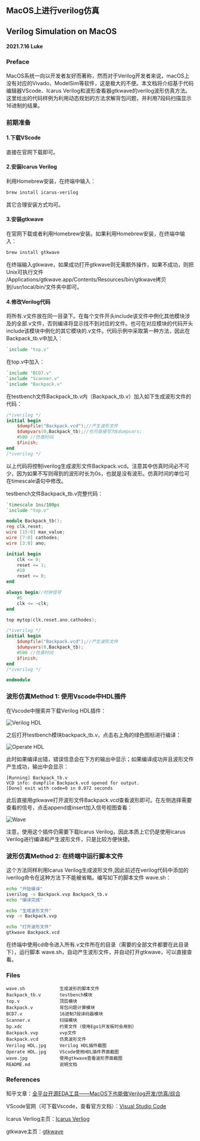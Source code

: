 ## MacOS上进行verilog仿真
## Verilog Simulation on MacOS
#### 2021.7.16 Luke 
### Preface
MacOS系统一向以开发者友好而著称，然而对于Verilog开发者来说，macOS上没有对应的Vivado、ModelSim等软件，这是极大的不便。本文档将介绍基于代码编辑器VScode、Icarus Verilog和波形查看器gtkwave的verilog波形仿真方法。这里给出的代码样例为利用动态规划的方法求解背包问题，并利用7段码扫描显示16进制的结果。

### 前期准备
#### 1.下载VScode

直接在官网下载即可。

#### 2.安装Icarus Verilog

利用Homebrew安装，在终端中输入：
```zsh
brew install icarus-verilog
```
其它合理安装方式均可。

#### 3.安装gtkwave

在官网下载或者利用Homebrew安装。如果利用Homebrew安装，在终端中输入：
```zsh
brew install gtkwave
```
在终端输入gtkwave，如果成功打开gtkwave则无需额外操作，如果不成功，则把Unix可执行文件 /Applications/gtkwave.app/Contents/Resources/bin/gtkwave拷贝到/usr/local/bin/文件夹中即可。

#### 4.修改Verilog代码

将所有.v文件放在同一目录下。在每个文件开头include该文件中例化其他模块涉及的全部.v文件，否则编译将显示找不到对应的文件。也可在对应模块的代码开头include该模块中例化的其它模块的.v文件。代码示例中采取第一种方法，因此在Backpack_tb.v中加入：
```verilog
`include "top.v"
```
在top.v中加入：
```verilog
`include "BCD7.v"
`include "Scanner.v"
`include "Backpack.v"
```

在testbench文件Backpack_tb.v内（Backpack_tb.v）加入如下生成波形文件的代码：
```verilog
/*iverilog */
initial begin
	$dumpfile("Backpack.vcd");//产生波形文件
	$dumpvars(0,Backpack_tb);//也可直接写为$dumpvars;
    #500 //仿真时间
	$finish;
end
/*iverilog */
```
以上代码将控制iverilog生成波形文件Backpack.vcd。注意其中仿真时间必不可少，因为如果不写则得到的波形时长为0s，也就是没有波形。仿真时间的单位可在timescale语句中修改。

testbench文件Backpack_tb.v完整代码：
```verilog
`timescale 1ns/100ps
`include "top.v"

module Backpack_tb();
reg clk,reset;
wire [15:0] max_value;
wire [7:0] cathodes;
wire [3:0] ano;

initial begin
    clk <= 0;
    reset <= 1;
    #10
    reset <= 0;
end

always begin//时钟信号
    #5 
    clk <= ~clk; 
end

top mytop(clk,reset,ano,cathodes);

/*iverilog */
initial begin
	$dumpfile("Backpack.vcd");//产生波形文件
	$dumpvars(0,Backpack_tb);
    #500 //仿真时间
	$finish;
end
/*iverilog */

endmodule
```

### 波形仿真Method 1: 使用Vscode中HDL插件

在Vscode中搜索并下载Verilog HDL插件：

![Verilog HDL](https://github.com/Lukeli0425/Verilog-Simulation-on-MacOS/raw/main/Verilog%20HDL.jpg)

之后打开testbench模块backpack_tb.v，点击右上角的绿色图标进行编译：

![Operate HDL](https://github.com/Lukeli0425/Verilog-Simulation-on-MacOS/raw/main/Operate%20HDL.jpg)

此时如果编译出错，错误信息会在下方的输出中显示；如果编译成功并且波形文件产生成功，输出中会显示：

```shell
[Running] Backpack_tb.v
VCD info: dumpfile Backpack.vcd opened for output.
[Done] exit with code=0 in 0.072 seconds
```
此后直接用gtkwave打开波形文件Backpack.vcd查看波形即可。在左侧选择需要查看的信号，点击append或insert加入信号视图查看：

![Wave](https://github.com/Lukeli0425/Verilog-Simulation-on-MacOS/raw/main/wave.jpg)

注意，使用这个插件仍需要下载Icarus Verilog，因此本质上它仍是使用Icarus Verilog进行编译和产生波形文件，只是比较方便快捷。

### 波形仿真Method 2: 在终端中运行脚本文件
这个方法同样利用Icarus Verilog生成波形文件,因此前述在verilog代码中添加的iverilog命令在这种方法下不能被省略。编写如下的脚本文件 wave.sh：
```zsh
echo "开始编译"
iverilog -o Backpack.vvp Backpack_tb.v 
echo "编译完成"

echo "生成波形文件"
vvp -n Backpack.vvp

echo "打开波形文件"
gtkwave Backpack.vcd 
```
在终端中使用cd命令进入所有.v文件所在的目录（需要的全部文件都要在此目录下），运行脚本 wave.sh，自动产生波形文件，并自动打开gtkwave，可以直接查看。

### Files

    wave.sh             生成波形的脚本文件
    Backpack_tb.v       testbench模块
    top.v               顶层模块
    Backpack.v          背包问题计算模块
    BCD7.v              16进制7段译码器模块
    Scanner.v           扫描模块
    bp.xdc              约束文件（使用Ego1开发板时会用到）
    Backpack.vvp        vvp文件
    Backpack.vcd        仿真波形文件
    Verilog HDL.jpg     Verilog HDL插件截图
    Operate HDL.jpg     VScode使用HDL插件界面截图
    wave.jpg            使用gtkwave查看波形界面截图
    README.md           说明文档

### References
知乎文章：[全平台开源EDA工具——MacOS下也能做Verilog开发/仿真/综合](https://zhuanlan.zhihu.com/p/151433928)

VScode官网（可下载Vscode，查看官方文档）：[Visual Studio Code](https://code.visualstudio.com)

Icarus Verliog主页：[Icarus Verliog](http://iverilog.icarus.com)

gtkwave主页：[gtkwave](http://gtkwave.sourceforge.net)

